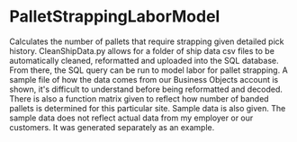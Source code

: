 # PalletStrappingLaborModel
Calculates the number of pallets that require strapping given detailed pick history. CleanShipData.py allows for a folder of ship data csv files to be automatically cleaned, reformatted and uploaded into the SQL database. From there, the SQL query can be run to model labor for pallet strapping. A sample file of how the data comes from our Business Objects account is shown, it's difficult to understand before being reformatted and decoded. There is also a function matrix given to reflect how number of banded pallets is determined for this particular site. Sample data is also given. The sample data does not reflect actual data from my employer or our customers. It was generated separately as an example.
